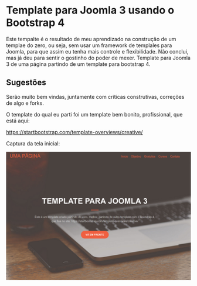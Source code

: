 # Template para Joomla 3 usando o Bootstrap 4
Este tempalte é o resultado de meu aprendizado na construção de um templae do zero, ou seja, sem usar um framework de templales para Joomla, para que assim eu tenha mais controle e flexibilidade. Não conclui, mas já deu para sentir o gostinho do poder de mexer. 
Template para Joomla 3 de uma página partindo de um template para bootstrap 4.

## Sugestões
Serão muito bem vindas, juntamente com críticas construtivas, correções de algo e forks.

O template do qual eu parti foi um template bem bonito, profissional, que está aqui:

https://startbootstrap.com/template-overviews/creative/

Captura da tela inicial:

<img src="tpl_ribafs.png">
